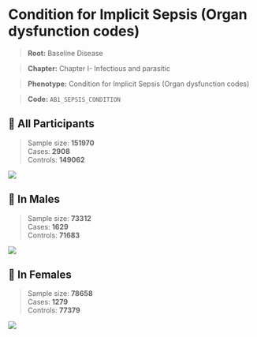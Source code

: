 # Condition for Implicit Sepsis (Organ dysfunction codes)

> **Root:** Baseline Disease  

> **Chapter:** Chapter I- Infectious and parasitic  

> **Phenotype:** Condition for Implicit Sepsis (Organ dysfunction codes)  

> **Code:** `AB1_SEPSIS_CONDITION`

## 🧪 All Participants  
> Sample size: **151970**  
> Cases: **2908**  
> Controls: **149062**
<img src="/Disease/Figures/ALL/Baseline/AB1_SEPSIS_CONDITION.png"/>
<CsvTable src="/public/Disease/Data/ALL/Baseline/LG_AB1_SEPSIS_CONDITION.csv" label="🔍 View full results" />

## 👨 In Males  
> Sample size: **73312**  
> Cases: **1629**  
> Controls: **71683**
<img src="/Disease/Figures/Male/Baseline/AB1_SEPSIS_CONDITION.png"/>
<CsvTable src="/public/Disease/Data/Male/Baseline/LG_AB1_SEPSIS_CONDITION.csv" label="🔍 View full results" />

## 👩 In Females  
> Sample size: **78658**  
> Cases: **1279**  
> Controls: **77379**
<img src="/Disease/Figures/Female/Baseline/AB1_SEPSIS_CONDITION.png"/>
<CsvTable src="/public/Disease/Data/Female/Baseline/LG_AB1_SEPSIS_CONDITION.csv" label="🔍 View full results" />

